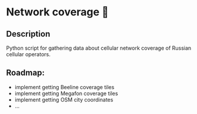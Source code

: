 # Network coverage 📱  
  
## Description  

Python script for gathering data about cellular network coverage of Russian cellular operators.  

## Roadmap:
- implement getting Beeline coverage tiles
- implement getting Megafon coverage tiles
- implement getting OSM city coordinates
- ...